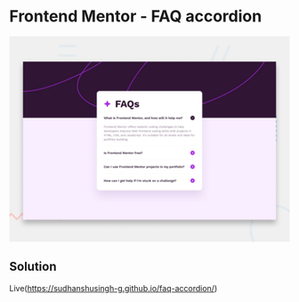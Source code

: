 # Frontend Mentor - FAQ accordion

![Design preview for the FAQ accordion coding challenge](./design/desktop-preview.jpg)

## Solution
Live(https://sudhanshusingh-g.github.io/faq-accordion/)